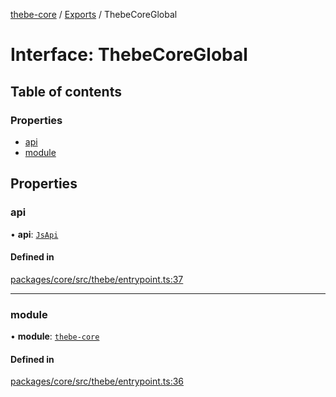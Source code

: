 [thebe-core](../README.md) / [Exports](../modules.md) / ThebeCoreGlobal

# Interface: ThebeCoreGlobal

## Table of contents

### Properties

- [api](ThebeCoreGlobal.md#api)
- [module](ThebeCoreGlobal.md#module)

## Properties

### api

• **api**: [`JsApi`](JsApi.md)

#### Defined in

[packages/core/src/thebe/entrypoint.ts:37](https://github.com/executablebooks/thebe/blob/3f03d48/packages/core/src/thebe/entrypoint.ts#L37)

___

### module

• **module**: [`thebe-core`](../modules.md)

#### Defined in

[packages/core/src/thebe/entrypoint.ts:36](https://github.com/executablebooks/thebe/blob/3f03d48/packages/core/src/thebe/entrypoint.ts#L36)
